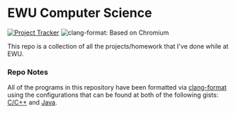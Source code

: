 # EWU Computer Science

[![Project Tracker](https://img.shields.io/badge/repo%20status-Project%20Tracker-lightgrey)](https://randomserver.xyz/project-tracker.html#ewu-cscd)
![clang-format: Based on Chromium](https://img.shields.io/badge/code%20style-clang--format%3A%20Based%20on%20Chromium-FFE5B4)

This repo is a collection of all the projects/homework that I've done while at EWU.

### Repo Notes

All of the programs in this repository have been formatted via [clang-format](https://releases.llvm.org/11.0.1/tools/clang/docs/ClangFormat.html) using the configurations that can be found at both of the following gists: [C/C++](https://gist.github.com/StrangeRanger/2972f774afd20105d3a713677ba92e38) and [Java](https://gist.github.com/StrangeRanger/8f03b433f8ecf3ad425141a56f3f5dcc).
